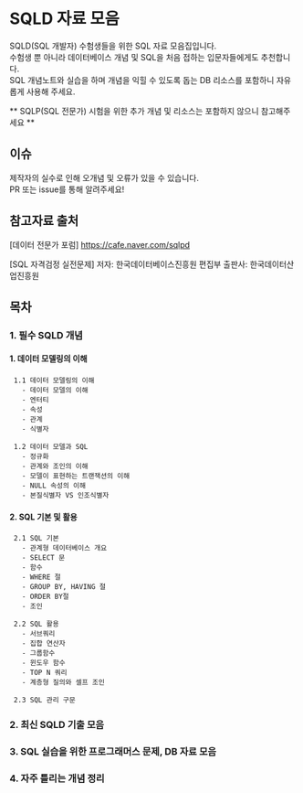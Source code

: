 # SQLD 자료 모음
SQLD(SQL 개발자) 수험생들을 위한 SQL 자료 모음집입니다.  
수험생 뿐 아니라 데이터베이스 개념 및 SQL을 처음 접하는 입문자들에게도 추천합니다.   
SQL 개념노트와 실습을 하며 개념을 익힐 수 있도록 돕는 DB 리소스를 포함하니 자유롭게 사용해 주세요.

** SQLP(SQL 전문가) 시험을 위한 추가 개념 및 리소스는 포함하지 않으니 참고해주세요 ** 

## 이슈
제작자의 실수로 인해 오개념 및 오류가 있을 수 있습니다.  
PR 또는 issue를 통해 알려주세요!

## 참고자료 출처
[데이터 전문가 포럼]
https://cafe.naver.com/sqlpd

[SQL 자격검정 실전문제]
저자: 한국데이터베이스진흥원 편집부
출판사: 한국데이터산업진흥원

## 목차 

### 1. 필수 SQLD 개념  

#### 1. 데이터 모델링의 이해  
   
     1.1 데이터 모델링의 이해  
       - 데이터 모델의 이해  
       - 엔터티  
       - 속성  
       - 관계  
       - 식별자  
     
     1.2 데이터 모델과 SQL  
       - 정규화  
       - 관계와 조인의 이해  
       - 모델이 표현하는 트랜잭션의 이해  
       - NULL 속성의 이해  
       - 본질식별자 VS 인조식별자  

  
#### 2. SQL 기본 및 활용  
     2.1 SQL 기본  
       - 관계형 데이터베이스 개요  
       - SELECT 문  
       - 함수  
       - WHERE 절  
       - GROUP BY, HAVING 절  
       - ORDER BY절  
       - 조인  
     
     2.2 SQL 활용  
       - 서브쿼리  
       - 집합 연산자  
       - 그룹함수  
       - 윈도우 함수  
       - TOP N 쿼리  
       - 계층형 질의와 셀프 조인  
   
     2.3 SQL 관리 구문   

### 2. 최신 SQLD 기출 모음  

### 3. SQL 실습을 위한 프로그래머스 문제, DB 자료 모음 

### 4. 자주 틀리는 개념 정리

